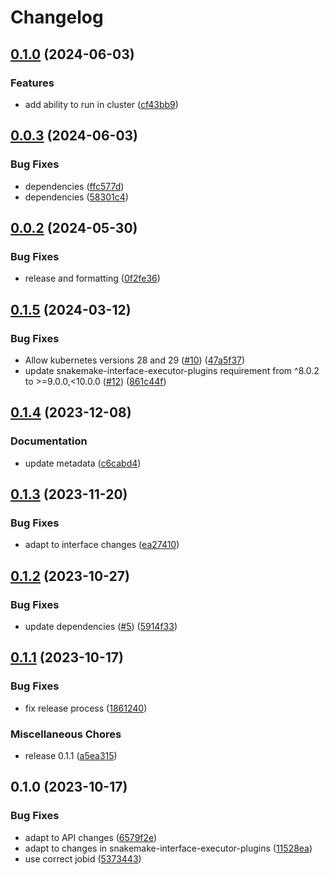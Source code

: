 # Changelog

## [0.1.0](https://github.com/formiclabs/snakemake-executor-plugin-deeporigin/compare/v0.0.3...v0.1.0) (2024-06-03)


### Features

* add ability to run in cluster ([cf43bb9](https://github.com/formiclabs/snakemake-executor-plugin-deeporigin/commit/cf43bb9cd7c64c7973b6b035085d6328e5f2493a))

## [0.0.3](https://github.com/formiclabs/snakemake-executor-plugin-deeporigin/compare/v0.0.2...v0.0.3) (2024-06-03)


### Bug Fixes

* dependencies ([ffc577d](https://github.com/formiclabs/snakemake-executor-plugin-deeporigin/commit/ffc577dcf0982e270d3e20b803ee587e4982eef5))
* dependencies ([58301c4](https://github.com/formiclabs/snakemake-executor-plugin-deeporigin/commit/58301c4b0ef093444404f72b9ee7bc07d44a14b9))

## [0.0.2](https://github.com/formiclabs/snakemake-executor-plugin-deeporigin/compare/v0.0.1...v0.0.2) (2024-05-30)


### Bug Fixes

* release and formatting ([0f2fe36](https://github.com/formiclabs/snakemake-executor-plugin-deeporigin/commit/0f2fe365bc11c5c03d672a32b4e9cdfed5c9489b))

## [0.1.5](https://github.com/snakemake/snakemake-executor-plugin-kubernetes/compare/v0.1.4...v0.1.5) (2024-03-12)


### Bug Fixes

* Allow kubernetes versions 28 and 29 ([#10](https://github.com/snakemake/snakemake-executor-plugin-kubernetes/issues/10)) ([47a5f37](https://github.com/snakemake/snakemake-executor-plugin-kubernetes/commit/47a5f375de532aa2b83712cedd311a8c978e3798))
* update snakemake-interface-executor-plugins requirement from ^8.0.2 to &gt;=9.0.0,&lt;10.0.0 ([#12](https://github.com/snakemake/snakemake-executor-plugin-kubernetes/issues/12)) ([861c44f](https://github.com/snakemake/snakemake-executor-plugin-kubernetes/commit/861c44f3c0a9e2eb1861beb4b0dcea1f02180ccc))

## [0.1.4](https://github.com/snakemake/snakemake-executor-plugin-kubernetes/compare/v0.1.3...v0.1.4) (2023-12-08)


### Documentation

* update metadata ([c6cabd4](https://github.com/snakemake/snakemake-executor-plugin-kubernetes/commit/c6cabd4e70bcb029f809c38434e9d74eea6b87ac))

## [0.1.3](https://github.com/snakemake/snakemake-executor-plugin-kubernetes/compare/v0.1.2...v0.1.3) (2023-11-20)


### Bug Fixes

* adapt to interface changes ([ea27410](https://github.com/snakemake/snakemake-executor-plugin-kubernetes/commit/ea27410827edac3bc599d2ed191fcb360a473ec6))

## [0.1.2](https://github.com/snakemake/snakemake-executor-plugin-kubernetes/compare/v0.1.1...v0.1.2) (2023-10-27)


### Bug Fixes

* update dependencies ([#5](https://github.com/snakemake/snakemake-executor-plugin-kubernetes/issues/5)) ([5914f33](https://github.com/snakemake/snakemake-executor-plugin-kubernetes/commit/5914f33c24907836f18aa44441425cf4f42db7b4))

## [0.1.1](https://github.com/snakemake/snakemake-executor-plugin-kubernetes/compare/v0.1.0...v0.1.1) (2023-10-17)


### Bug Fixes

* fix release process ([1861240](https://github.com/snakemake/snakemake-executor-plugin-kubernetes/commit/1861240110afb8fcb1b00668a94947dce4ab7a47))


### Miscellaneous Chores

* release 0.1.1 ([a5ea315](https://github.com/snakemake/snakemake-executor-plugin-kubernetes/commit/a5ea3154351fbfae993280165ec65f8d7c4b1d89))

## 0.1.0 (2023-10-17)


### Bug Fixes

* adapt to API changes ([6579f2e](https://github.com/snakemake/snakemake-executor-plugin-kubernetes/commit/6579f2e143d638b16bdf2836896ca0f00f8c0016))
* adapt to changes in snakemake-interface-executor-plugins ([11528ea](https://github.com/snakemake/snakemake-executor-plugin-kubernetes/commit/11528eaf975cc638cadd6405e7e8896a3a7c6fae))
* use correct jobid ([5373443](https://github.com/snakemake/snakemake-executor-plugin-kubernetes/commit/53734439cb7fdd2b65530e9c770fe6f17b7478bd))
